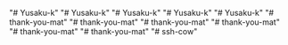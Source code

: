 "# Yusaku-k" 
"# Yusaku-k" 
"# Yusaku-k" 
"# Yusaku-k" 
"# Yusaku-k" 
"# thank-you-mat" 
"# thank-you-mat" 
"# thank-you-mat" 
"# thank-you-mat" 
"# thank-you-mat" 
"# thank-you-mat" 
"# ssh-cow" 
